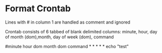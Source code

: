 # Format Crontab

Lines with \# in column 1 are handled as comment and ignored

Crontab consists of 6 tabbed of blank delimited columns: minute, hour, day of month (dom),month, day of week (dom), command

\#minute  hour    dom     month   dom     command
\*          *       *        *      *      echo "test"

